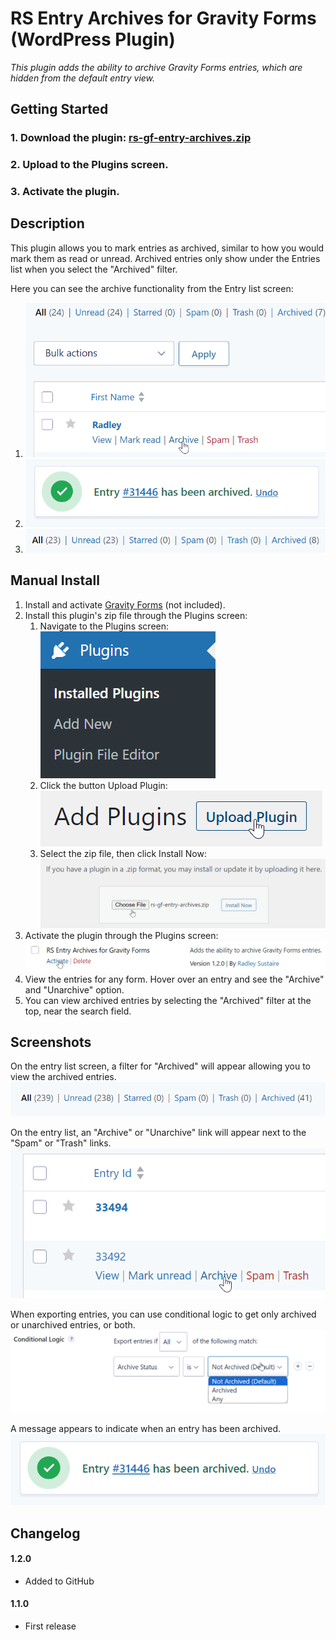 RS Entry Archives for Gravity Forms  (WordPress Plugin)
==

_This plugin adds the ability to archive Gravity Forms entries, which are hidden from the default entry view._

## Getting Started ##

### 1. Download the plugin: [rs-gf-entry-archives.zip](https://github.com/RadGH/rs-gf-entry-archives/archive/refs/heads/master.zip)
### 2. Upload to the Plugins screen.
### 3. Activate the plugin.

## Description ##

This plugin allows you to mark entries as archived, similar to how you would mark them as read or unread. Archived entries only show under the Entries list when you select the "Archived" filter.

Here you can see the archive functionality from the Entry list screen:

1. ![Screenshot showing the Archive link in the row actions below the first column.](assets/screenshots/screenshot-0.png)
2. ![Screenshot the message confirming the entry was archived.](assets/screenshots/screenshot-4.png)
3. ![Screenshot showing the updated post count for each filter, the newly archived entry changed the archived entry count from 7 to 8.](assets/screenshots/screenshot-5.png)

## Manual Install ##

1. Install and activate [Gravity Forms](https://www.gravityforms.com/) (not included).
2. Install this plugin's zip file through the Plugins screen:
   1. Navigate to the Plugins screen: ![Plugin menu on dashboard sidebar](assets/screenshots/install-1.png)
   2. Click the button Upload Plugin: ![Upload Plugin button being clicked](assets/screenshots/install-2.png)
   3. Select the zip file, then click Install Now: ![File upload field being selected](assets/screenshots/install-3.png)
3. Activate the plugin through the Plugins screen: ![Link to activate the plugin](assets/screenshots/install-4.png)
4. View the entries for any form. Hover over an entry and see the "Archive" and "Unarchive" option.
5. You can view archived entries by selecting the "Archived" filter at the top, near the search field.

## Screenshots ##

On the entry list screen, a filter for "Archived" will appear allowing you to view the archived entries.
![Screenshot showing the default filters, as well as the "Archived" filter with 41 entries in this example.](assets/screenshots/screenshot-1.png)

On the entry list, an "Archive" or "Unarchive" link will appear next to the "Spam" or "Trash" links.
![Screenshot showing the Archive link in the row actions below the first column.](assets/screenshots/screenshot-2.png)

When exporting entries, you can use conditional logic to get only archived or unarchived entries, or both.
![Screenshot of conditional logic fields from the export screen. The "Archive Status" field is selected.](assets/screenshots/screenshot-3.png)

A message appears to indicate when an entry has been archived.
![Screenshot the message confirming the entry was archived.](assets/screenshots/screenshot-4.png)

## Changelog ##

#### 1.2.0
* Added to GitHub

#### 1.1.0
* First release
